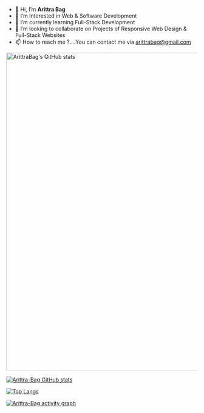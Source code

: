 - 👋 Hi, I’m **Arittra Bag**
- 👀 I’m Interested in Web & Software Development
- 🌱 I’m currently learning Full-Stack Development
- 💞️ I’m looking to collaborate on Projects of Responsive Web Design & Full-Stack Websites
- 📫 How to reach me ?....You can contact me via arittrabag@gmail.com

<!---
Arittra-Bag/Arittra-Bag is a ✨ special ✨ repository because its `README.md` (this file) appears on your GitHub profile.
You can click the Preview link to take a look at your changes.
--->
<a href="https://quine.sh/profile/ArittraBag"><img src="https://stats.quine.sh/ArittraBag/github" alt="ArittraBag's GitHub stats" width="840px"></a>

[![Arittra-Bag GitHub stats](https://github-readme-stats.vercel.app/api?username=Arittra-Bag&show_icons=true&count_private=true&hide=stars&custom_title=GitHub+Stats)](https://github.com/anuraghazra/github-readme-stats)

[![Top Langs](https://github-readme-stats.vercel.app/api/top-langs/?username=Arittra-Bag&layout=compact)](https://github.com/anuraghazra/github-readme-stats)

[![Arittra-Bag activity graph](https://github-readme-activity-graph.vercel.app/graph?username=Arittra-Bag&theme=github-compact)](https://github.com/ashutosh00710/github-readme-activity-graph)
